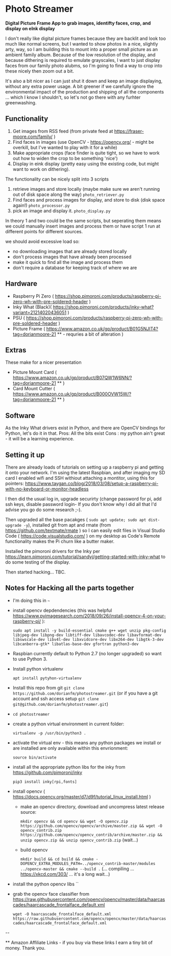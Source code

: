 # Photo Streamer
**Digital Picture Frame App to grab images, identifty faces, crop, and display on eInk display**

I don't really like digital picture frames because they are backlit and look too much like normal screens, but I wanted to show photos in a nice, slightly arty, way, so I am building this to mount into a proper small picture as an ambient family album. Because of the low resolution of the display, and because dithering is required to emulate grayscales, I want to just display faces from our family photo alubms, so I'm going to find a way to crop into these nicely then zoom out a bit.

It's also a bit nicer as I can just shut it down and keep an image displaying, without any extra power usage. A bit greener if we carefully ignore the environmental impact of the production and shipping of all the components ... which I know I shouldn't, so let's not go there with any furhter greenwashing. 

## Functionality

1. Get images from RSS feed (from private feed at https://fraser-moore.com/family/ )
2. Find faces in images (use OpenCV - https://opencv.org/ - might be overkill, but I've wanted to play with it for a while)
3. Make appropriate crops (face finder is quite tight, so we have to work out how to widen the crop to be something 'nice') 
4. Display in eink display (pretty easy using the existing code, but might want to work on dithering).

The functionality can be nicely split into 3 scripts

1. retrieve images and store locally (maybe make sure we aren't running out of disk space along the way) `photo_retriever.py`
2. Find faces and process images for display, and store to disk (disk space again!) `photo_processor.py`
3. pick an image and display it. `photo_display.py`

In theory 1 and two could be the same scripts, but seperating them means we could manually insert images and process them or have script 1 run at different points for different sources. 

we should avoid excessive load so:

- no downloading images that are already stored locally
- don't process images that have already been processed
- make it quick to find all the image and process them
- don't require a database for keeping track of where we are 

## Hardware
- Raspberry Pi Zero ( https://shop.pimoroni.com/products/raspberry-pi-zero-wh-with-pre-soldered-header ) 
- Inky What (Black)( https://shop.pimoroni.com/products/inky-what?variant=21214020436051 )
- PSU ( https://shop.pimoroni.com/products/raspberry-pi-zero-wh-with-pre-soldered-header )
- Picture Frame ( https://www.amazon.co.uk/gp/product/B01G5NJIT4?tag=dorianmoore-21 ** - requries a bit of alteration ) 

## Extras 
These make for a nicer presentation
- Picture Mount Card ( https://www.amazon.co.uk/gp/product/B07QW1W6NN/?tag=dorianmoore-21 ** ) 
- Card Mount Cutter ( https://www.amazon.co.uk/gp/product/B000OVW15W/?tag=dorianmoore-21 ** ) 

## Software

As the Inky What drivers exist in Python, and there are OpenCV bindings for Python, let's do it in  that. 
Pros: All the bits exist
Cons : my python ain't great - it will be a learning experience. 

## Setting it up

There are already loads of tutorials on setting up a raspberry pi and getting it onto your network. I'm using the latest Raspbian, and after imaging my SD card I enabled wifi and SSH withiout attaching a montitor, using this for pointers: https://www.taygan.co/blog/2018/03/08/setup-a-raspberry-pi-with-no-keyboard-or-monitor-headless 

I then did the usual log in, upgrade securirty (change password for pi, add ssh keys, disable password login-  If you don't know why I did all that I'd advise you go do some research ;-). 

Then upgraded all the base pacakges ( `sudo apt update; sudo apt dist-upgrade -y`), installed git from apt and rmate (from https://github.com/textmate/rmate ) so I can easily edit files in Visual Studio Code ( https://code.visualstudio.com/ ) on my desktop as Code's Remote functionality makes the Pi churn like a butter maker. 

Installed the pimoroni drivers for the Inky per https://learn.pimoroni.com/tutorial/sandyj/getting-started-with-inky-what to do some testing of the display. 

Then started hacking... TBC.

## Notes for Hacking all the parts together

- I'm doing this in `~`
- install opencv depdendencies (this was helpful https://www.pyimagesearch.com/2018/09/26/install-opencv-4-on-your-raspberry-pi/ ): 
  
  `sudo apt install -y build-essential cmake g++ wget unzip pkg-config libjpeg-dev libpng-dev libtiff-dev libavcodec-dev libavformat-dev libswscale-dev libv4l-dev libxvidcore-dev libx264-dev libgtk-3-dev libcanberra-gtk* libatlas-base-dev gfortran python3-dev` 
- Raspbian currently default to Python 2.7 (no longer upgraded) so want to use Python 3.
- Install python virtualenv 
  
  `apt install pytyhon-virtualenv`
- Install this repo from git 
  `git clone https://github.com/dorianfm/photostreamer.git` (or if you have a git account and ssh access setup `git clone git@github.com/dorianfm/photostreamer.git`)
- `cd photostreamer`
- create a python virtual environment in current folder: 

  `virtualenv -p /usr/bin/python3 .`
- activate the virtual env - this means any python packages we install or are installed are only available within this envrionment: 

  `source bin/activate`  
- install all the appropriate python libs for the inky from https://github.com/pimoroni/inky 

  `pip3 install inky[rpi,fonts]` 
- install opencv ( https://docs.opencv.org/master/d7/d9f/tutorial_linux_install.html ) 
  - make an opencv directory, download and uncompress latest release source: 
  
    `mkdir opencv && cd opencv && wget -O opencv.zip https://github.com/opencv/opencv/archive/master.zip && wget -O opencv_contrib.zip https://github.com/opencv/opencv_contrib/archive/master.zip && unzip opencv.zip && unzip opencv_contrib.zip` 
    (wait...) 
  - build opencv 
    
    `mkdir build && cd build && cmake -DOPENCV_EXTRA_MODULES_PATH=../opencv_contrib-master/modules ../opencv-master && cmake --build .` 
    (... compiling ... https://xkcd.com/303/ ... it's a long wait...) 
- install the python opencv libs ``
- grab the opencv face classifier from  https://raw.githubusercontent.com/opencv/opencv/master/data/haarcascades/haarcascade_frontalface_default.xml 
  
  `wget -O haarcascade_frontalface_default.xml https://raw.githubusercontent.com/opencv/opencv/master/data/haarcascades/haarcascade_frontalface_default.xml`



--

** Amazon Affiliate Links - if you buy via these links I earn a tiny bit of money. Thank you. 
